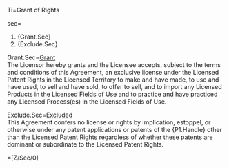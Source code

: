 Ti=Grant of Rights

sec=<ol><li>{Grant.Sec}</li><li>{Exclude.Sec}</li></ol>

Grant.Sec=<u>Grant</u><br> The Licensor hereby grants and the Licensee accepts, subject to the terms and conditions of this Agreement, an exclusive license under the Licensed Patent Rights in the Licensed Territory to make and have made, to use and have used, to sell and have sold, to offer to sell, and to import any Licensed Products in the Licensed Fields of Use and to practice and have practiced any Licensed Process(es) in the Licensed Fields of Use.

Exclude.Sec=<u>Excluded</u><br> This Agreement confers no license or rights by implication, estoppel, or otherwise under any patent applications or patents of the {P1.Handle} other than the Licensed Patent Rights regardless of whether these patents are dominant or subordinate to the Licensed Patent Rights.

=[Z/Sec/0]
